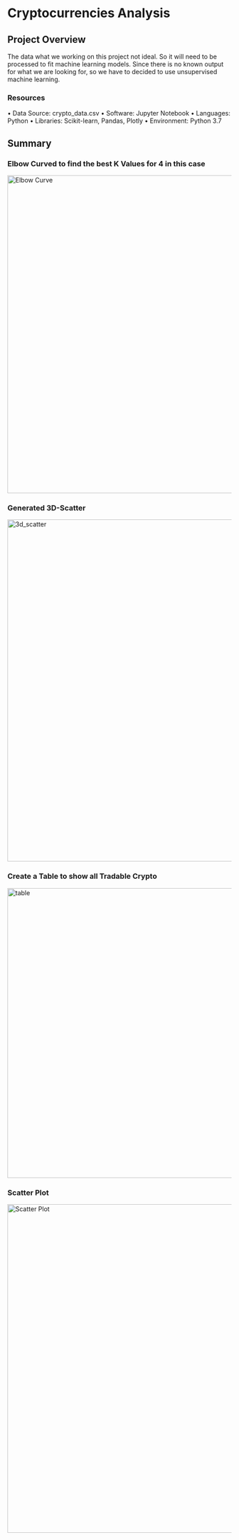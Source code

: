 # Cryptocurrencies Analysis
 

## Project Overview

The data what we working on this project not ideal. So it will need to be processed to fit machine learning models. Since there is no known output for what we are looking for, so we have to decided to use unsupervised machine learning.

### Resources
•	Data Source: crypto_data.csv
•	Software: Jupyter Notebook
•	Languages: Python
•	Libraries: Scikit-learn, Pandas, Plotly
•	Environment: Python 3.7

## Summary

### Elbow Curved to find the best K Values for 4 in this case
<img width="713" alt="Elbow Curve" src="https://user-images.githubusercontent.com/77603561/180373413-d4bdbc46-f512-4f53-8247-20befd29a52d.png">

### Generated 3D-Scatter
<img width="767" alt="3d_scatter" src="https://user-images.githubusercontent.com/77603561/180373456-0e5e437e-4c51-4eda-8697-87c632be3686.png">

### Create a Table to show all Tradable Crypto
<img width="650" alt="table" src="https://user-images.githubusercontent.com/77603561/180373477-076f8f90-f35f-48c5-81d0-b319cde2799e.png">

### Scatter Plot
<img width="737" alt="Scatter Plot" src="https://user-images.githubusercontent.com/77603561/180373817-c179c463-1ba0-4022-b85d-db08b239a077.png">
